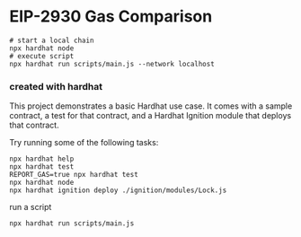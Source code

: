 # EIP-2930 Gas Comparison

```shell
# start a local chain
npx hardhat node
# execute script
npx hardhat run scripts/main.js --network localhost
```

### created with hardhat

This project demonstrates a basic Hardhat use case. It comes with a sample contract, a test for that contract, and a Hardhat Ignition module that deploys that contract.

Try running some of the following tasks:

```shell
npx hardhat help
npx hardhat test
REPORT_GAS=true npx hardhat test
npx hardhat node
npx hardhat ignition deploy ./ignition/modules/Lock.js
```

run a script

```
npx hardhat run scripts/main.js
```
